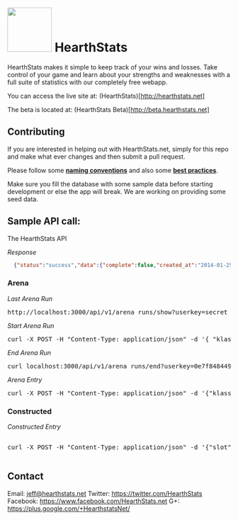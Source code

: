 
# <a href="http://hearthstats.net/"><img src="http://www.hearthstats.net/assets/hearthstatslogo.png" width="100px"/></a> HearthStats

HearthStats makes it simple to keep track of your wins and losses. Take control of your game and learn about your strengths and weaknesses with a full suite of statistics with our completely free webapp.

You can access the live site at: (HearthStats)[http://hearthstats.net]

The beta is located at: (HearthStats Beta)[http://beta.hearthstats.net]

## Contributing

If you are interested in helping out with HearthStats.net, simply for this repo and make what ever changes and then submit a pull request.

Please follow some [**naming conventions**](itsignals.cascadia.com.au/?p=7) and also some [**best practices**](http://www.sitepoint.com/10-ruby-on-rails-best-practices/).

Make sure you fill the database with some sample data before starting development or else the app will break. We are working on providing some seed data.

## Sample API call:

The HearthStats API

*Response*
```json
  {"status":"success","data":{"complete":false,"created_at":"2014-01-25T19:15:53Z","dust":0,"gold":0,"id":1833,"notes":null,"patch":"current","updated_at":"2014-01-25T19:15:53Z","user_id":1,"userclass":"Rogue"}}
```
### Arena

*Last Arena Run*
<pre>
http://localhost:3000/api/v1/arena_runs/show?userkey=secret
</pre>

*Start Arena Run*
<pre>
curl -X POST -H "Content-Type: application/json" -d '{ "klass_id": 2 }' localhost:3000/api/v1/arena_runs/new?userkey=0e7f8484496dd312c589ef21a507c393
</pre>

*End Arena Run*
<pre>
curl localhost:3000/api/v1/arena_runs/end?userkey=0e7f8484496dd312c589ef21a507c393
</pre>

*Arena Entry*
<pre>
curl -X POST -H "Content-Type: application/json" -d '{"klass_id": 1, "oppclass_id": 3,"result_id": 3 ,"coin":"false", "mode_id":1, "oppname":"MubaMu22ba", "notes":"Schooling"}' localhost:3000/api/v1/matches/new?userkey=7d58fa431951c92ceb9b9cb44d481108
</pre>

### Constructed

*Constructed Entry*
<pre>

curl -X POST -H "Content-Type: application/json" -d '{"slot":1,"klass_id": 5, "oppclass_id": 3,"result_id": 1 ,"coin":"false", "rank_id":1, "mode_id":3, "oppname":"MubaMu22ba"}' localhost:3000/api/v1/matches/new?userkey=7d58fa431951c92ceb9b9cb44d481108

</pre>

Contact
-------

Email: jeff@hearthstats.net
Twitter: https://twitter.com/HearthStats
Facebook: https://www.facebook.com/HearthStats.net
G+: https://plus.google.com/+HearthstatsNet/
